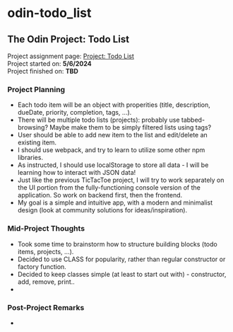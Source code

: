# odin-todo_list
## The Odin Project: Todo List
Project assignment page: [Project: Todo List](https://www.theodinproject.com/lessons/node-path-javascript-todo-list)\
Project started on: **5/6/2024**\
Project finished on: **TBD**

### Project Planning
- Each todo item will be an object with properities (title, description, dueDate, priority, completion, tags, ...).
- There will be multiple todo lists (projects): probably use tabbed-browsing? Maybe make them to be simply filtered lists using tags?
- User should be able to add new item to the list and edit/delete an existing item.
- I should use webpack, and try to learn to utilize some other npm libraries.
- As instructed, I should use localStorage to store all data - I will be learning how to interact with JSON data!
- Just like the previous TicTacToe project, I will try to work separately on the UI portion from the fully-functioning console version of the application. So work on backend first, then the frontend.
- My goal is a simple and intuitive app, with a modern and minimalist design (look at community solutions for ideas/inspiration).

### Mid-Project Thoughts
- Took some time to brainstorm how to structure building blocks (todo items, projects, ...).
- Decided to use CLASS for popularity, rather than regular constructor or factory function.
- Decided to keep classes simple (at least to start out with) - constructor, add, remove, print..
- 

### Post-Project Remarks
- 
